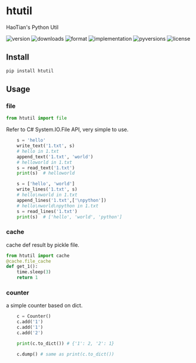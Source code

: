 # htutil

HaoTian's Python Util

![version](https://img.shields.io/pypi/v/htutil)
![downloads](https://img.shields.io/pypi/dm/htutil)
![format](https://img.shields.io/pypi/format/htutil)
![implementation](https://img.shields.io/pypi/implementation/htutil)
![pyversions](https://img.shields.io/pypi/pyversions/htutil)
![license](https://img.shields.io/pypi/l/htutil)

## Install

```sh
pip install htutil
```

## Usage

### file

```python
from htutil import file
```

Refer to C# System.IO.File API, very simple to use.

```python
    s = 'hello'
    write_text('1.txt', s)
    # hello in 1.txt
    append_text('1.txt', 'world')
    # helloworld in 1.txt
    s = read_text('1.txt')
    print(s)  # helloworld

    s = ['hello', 'world']
    write_lines('1.txt', s)
    # hello\nworld in 1.txt
    append_lines('1.txt',['\npython'])
    # hello\nworld\npython in 1.txt
    s = read_lines('1.txt')
    print(s)  # ['hello', 'world', 'python']
```

### cache

cache def result by pickle file.

```python
from htutil import cache
@cache.file_cache
def get_1():
    time.sleep(3)
    return 1
```

### counter

a simple counter based on dict.

```python
    c = Counter()
    c.add('1')
    c.add('1')
    c.add('2')

    print(c.to_dict()) # {'1': 2, '2': 1}

    c.dump() # same as print(c.to_dict())
```
